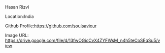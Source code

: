Hasan Rizvi

Location:India

Github Profile:https://github.com/soulsaviour

Image URL: https://drive.google.com/file/d/13fwOGicCvX4ZYFWsM_n4h5teCoSEqSu5/view